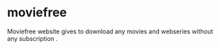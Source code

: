 # moviefree
Moviefree website gives to download any movies and webseries  without any subscription .

